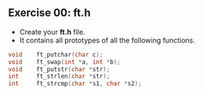 ## Exercise 00: ft.h
- Create your __ft.h__ file.
- It contains all prototypes of all the following functions.
```c
void	ft_putchar(char c);
void	ft_swap(int *a, int *b);
void	ft_putstr(char *str);
int		ft_strlen(char *str);
int		ft_strcmp(char *s1, char *s2);
```
